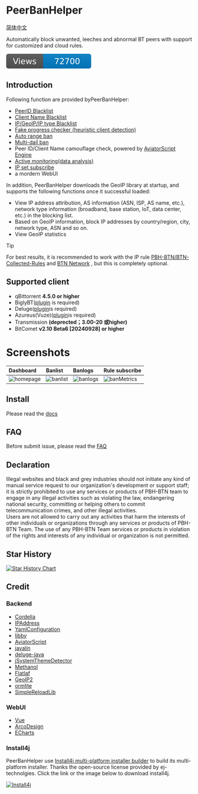 # PeerBanHelper
[简体中文](./README.CN.md)

Automatically block unwanted, leeches and abnormal BT peers with support for customized and cloud rules.

![page-views](https://raw.githubusercontent.com/PBH-BTN/views-counter/refs/heads/master/svg/754169590/badge.svg)
## Introduction

Following function are provided byPeerBanHelper:

- [PeerID Blacklist](https://docs.pbh-btn.com/docs/module/peer-id)
- [Client Name Blacklist](https://docs.pbh-btn.com/docs/module/client-name)
- [IP/GeoIP/IP type Blacklist](https://docs.pbh-btn.com/docs/module/ip-address-blocker)
- [Fake progress checker (heuristic client detection)](https://docs.pbh-btn.com/docs/module/progress-cheat-blocker)
- [Auto range ban](https://docs.pbh-btn.com/docs/module/auto-range-ban)
- [Multi-dail ban](https://docs.pbh-btn.com/docs/module/multi-dial)
- Peer ID/Client Name camouflage check, powered by [AviatorScript Engine](https://docs.pbh-btn.com/docs/module/expression-engine)
- [Active monitoring(data analysis)](https://docs.pbh-btn.com/docs/module/active-monitoring)
- [IP set subscribe](https://docs.pbh-btn.com/docs/module/ip-address-blocker-rules)
- a mordern WebUI 

In addition, PeerBanHelper downloads the GeoIP library at startup, and supports the following functions once it successful loaded:
- View IP address attribution, AS information (ASN, ISP, AS name, etc.), network type information (broadband, base station, IoT, data center, etc.) in the blocking list.
- Based on GeoIP information, block IP addresses by country/region, city, network type, ASN and so on.
- View GeoIP statistics

> [!TIP]
> For best results, it is recommended to work with the IP rule [PBH-BTN/BTN-Collected-Rules](https://github.com/PBH-BTN/BTN-Collected-Rules) and [BTN Network](https://docs.pbh-btn.com/docs/btn/intro) , but this is completely optional.


## Supported client

- qBittorrent **4.5.0 or higher**
- BiglyBT([plugin](https://github.com/PBH-BTN/PBH-Adapter-BiglyBT) is required)
- Deluge([plugin](https://github.com/PBH-BTN/PBH-Adapter-Deluge)is required)
- Azureus(Vuze)([plugin](https://github.com/PBH-BTN/PBH-Adapter-Azureus)is required)
- Transmission **(deprected；3.00-20 或higher)**
- BitComet **v2.10 Beta6 [20240928] or higher**

  
# Screenshots

| Dashboard                                                                                                                             | Banlist                                                                                                                              | Banlogs                                                                                                                              | Rule subscribe                                                                                                                          |
| :------------------------------------------------------------------------------------------------------------------------------------ | :----------------------------------------------------------------------------------------------------------------------------------- | :----------------------------------------------------------------------------------------------------------------------------------- | :-------------------------------------------------------------------------------------------------------------------------------------- |
| <img width="1280" alt="homepage" src="https://github.com/PBH-BTN/PeerBanHelper/assets/19235246/d7f7ea9f-70df-40f1-a782-260450972bc9"> | <img width="1280" alt="banlist" src="https://github.com/PBH-BTN/PeerBanHelper/assets/19235246/c3e139e6-eb82-423f-b083-1839713ec801"> | <img width="1280" alt="banlogs" src="https://github.com/PBH-BTN/PeerBanHelper/assets/19235246/00d8efcc-0dd7-4e05-bdeb-9444e14739d6"> | <img width="1280" alt="banMetrics" src="https://github.com/PBH-BTN/PeerBanHelper/assets/19235246/dc312186-9643-4f23-9d53-7b8e0852f228"> |

## Install

Please read the [docs](https://docs.pbh-btn.com/docs/category/%E5%AE%89%E8%A3%85%E9%83%A8%E7%BD%B2)


## FAQ

Before submit issue, please read the [FAQ](https://docs.pbh-btn.com/docs/faq)

## Declaration

Illegal websites and black and grey industries should not initiate any kind of manual service request to our organization's development or support staff; it is strictly prohibited to use any services or products of PBH-BTN team to engage in any illegal activities such as violating the law, endangering national security, committing or helping others to commit telecommunication crimes, and other illegal activities.  
Users are not allowed to carry out any activities that harm the interests of other individuals or organizations through any services or products of PBH-BTN Team. The use of any PBH-BTN Team services or products in violation of the rights and interests of any individual or organization is not permitted.

## Star History

[![Star History Chart](https://api.star-history.com/svg?repos=PBH-BTN/PeerBanHelper&type=Date)](https://star-history.com/#PBH-BTN/PeerBanHelper&Date)

## Credit

### Backend

- [Cordelia](https://github.com/bochkov/cordelia)
- [IPAddress](https://github.com/seancfoley/IPAddress)
- [YamlConfiguration](https://github.com/bspfsystems/YamlConfiguration)
- [libby](https://github.com/AlessioDP/libby)
- [AviatorScript](https://github.com/killme2008/aviatorscript)
- [javalin](https://javalin.io/)
- [deluge-java](https://github.com/RangerRick/deluge-java)
- [jSystemThemeDetector](https://github.com/Dansoftowner/jSystemThemeDetector)
- [Methanol](https://github.com/mizosoft/methanol)
- [Flatlaf](https://github.com/JFormDesigner/FlatLaf)
- [GeoIP2](https://dev.maxmind.com/geoip)
- [ormlite](https://ormlite.com/)
- [SimpleReloadLib](https://github.com/Ghost-chu/SimpleReloadLib)

### WebUI

- [Vue](https://vuejs.org/)
- [ArcoDesign](https://arco.design/)
- [ECharts](https://echarts.apache.org/en/index.html)

### Install4j

PeerBanHelper use [Install4j multi-platform installer builder](https://www.ej-technologies.com/products/install4j/overview.html) to build its multi-platform installer. Thanks the open-source license provided by ej-technolgies. Click the link or the image below to download install4j.

[![Install4j](https://www.ej-technologies.com/images/product_banners/install4j_large.png)](https://www.ej-technologies.com/products/install4j/overview.html)
